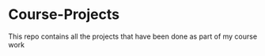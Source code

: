 Course-Projects
===============

This repo contains all the projects that have been done as part of my course work
